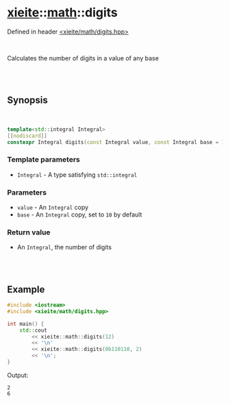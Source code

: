# [xieite](../../README.md)::[math](../math.md)::digits
Defined in header [<xieite/math/digits.hpp>](../../include/xieite/math/digits.hpp)

<br/>

Calculates the number of digits in a value of any base

<br/><br/>

## Synopsis

<br/>

```cpp
template<std::integral Integral>
[[nodiscard]]
constexpr Integral digits(const Integral value, const Integral base = 10) noexcept;
```
### Template parameters
- `Integral` - A type satisfying `std::integral`
### Parameters
- `value` - An `Integral` copy
- `base` - An `Integral` copy, set to `10` by default
### Return value
- An `Integral`, the number of digits

<br/><br/>

## Example
```cpp
#include <iostream>
#include <xieite/math/digits.hpp>

int main() {
	std::cout
		<< xieite::math::digits(12)
		<< '\n'
		<< xieite::math::digits(0b110110, 2)
		<< '\n';
}
```
Output:
```
2
6
```
